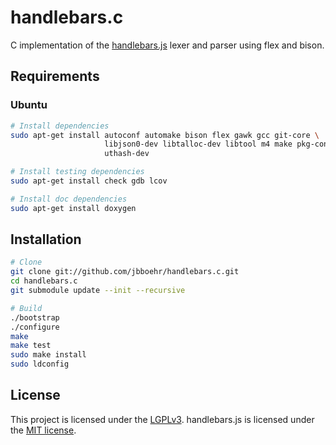 # handlebars.c

C implementation of the [handlebars.js](https://github.com/wycats/handlebars.js/)
lexer and parser using flex and bison.


## Requirements

### Ubuntu

```bash
# Install dependencies
sudo apt-get install autoconf automake bison flex gawk gcc git-core \
                     libjson0-dev libtalloc-dev libtool m4 make pkg-config \
                     uthash-dev

# Install testing dependencies
sudo apt-get install check gdb lcov

# Install doc dependencies
sudo apt-get install doxygen
```


## Installation

```bash
# Clone
git clone git://github.com/jbboehr/handlebars.c.git
cd handlebars.c
git submodule update --init --recursive

# Build
./bootstrap
./configure
make
make test
sudo make install
sudo ldconfig
```


## License

This project is licensed under the [LGPLv3](http://www.gnu.org/licenses/lgpl-3.0.txt).
handlebars.js is licensed under the [MIT license](http://opensource.org/licenses/MIT).
